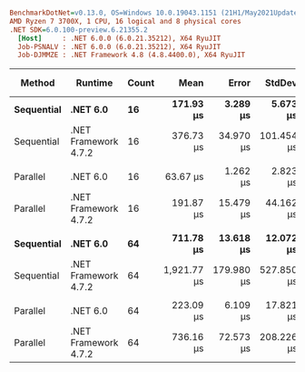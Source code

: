 ``` ini

BenchmarkDotNet=v0.13.0, OS=Windows 10.0.19043.1151 (21H1/May2021Update)
AMD Ryzen 7 3700X, 1 CPU, 16 logical and 8 physical cores
.NET SDK=6.0.100-preview.6.21355.2
  [Host]     : .NET 6.0.0 (6.0.21.35212), X64 RyuJIT
  Job-PSNALV : .NET 6.0.0 (6.0.21.35212), X64 RyuJIT
  Job-DJMMZE : .NET Framework 4.8 (4.8.4400.0), X64 RyuJIT


```
|     Method |              Runtime | Count |        Mean |      Error |     StdDev |      Median |        Ratio | RatioSD |   Gen 0 |  Gen 1 | Gen 2 | Allocated |
|----------- |--------------------- |------ |------------:|-----------:|-----------:|------------:|-------------:|--------:|--------:|-------:|------:|----------:|
| **Sequential** |             **.NET 6.0** |    **16** |   **171.93 μs** |   **3.289 μs** |   **5.673 μs** |   **171.41 μs** |     **baseline** |        **** |  **1.9531** |      **-** |     **-** |     **18 KB** |
| Sequential | .NET Framework 4.7.2 |    16 |   376.73 μs |  34.970 μs | 101.454 μs |   337.50 μs | 1.79x slower |   0.44x |  5.3711 | 0.9766 |     - |     34 KB |
|            |                      |       |             |            |            |             |              |         |         |        |       |           |
|   Parallel |             .NET 6.0 |    16 |    63.67 μs |   1.262 μs |   2.823 μs |    63.83 μs |     baseline |         |  1.8311 |      - |     - |     15 KB |
|   Parallel | .NET Framework 4.7.2 |    16 |   191.87 μs |  15.479 μs |  44.162 μs |   182.75 μs | 2.87x slower |   0.71x |  3.4180 | 0.4883 |     - |     24 KB |
|            |                      |       |             |            |            |             |              |         |         |        |       |           |
| **Sequential** |             **.NET 6.0** |    **64** |   **711.78 μs** |  **13.618 μs** |  **12.072 μs** |   **713.06 μs** |     **baseline** |        **** |  **8.7891** |      **-** |     **-** |     **73 KB** |
| Sequential | .NET Framework 4.7.2 |    64 | 1,921.77 μs | 179.980 μs | 527.850 μs | 1,954.10 μs | 1.45x slower |   0.06x | 21.4844 | 2.9297 |     - |    136 KB |
|            |                      |       |             |            |            |             |              |         |         |        |       |           |
|   Parallel |             .NET 6.0 |    64 |   223.09 μs |   6.109 μs |  17.821 μs |   222.37 μs |     baseline |         |  7.3242 | 0.4883 |     - |     62 KB |
|   Parallel | .NET Framework 4.7.2 |    64 |   736.16 μs |  72.573 μs | 208.226 μs |   682.14 μs | 3.31x slower |   0.98x | 13.6719 | 1.9531 |     - |     98 KB |
